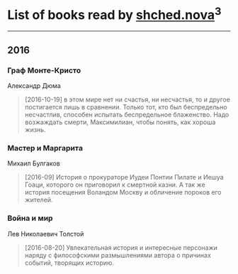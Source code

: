 # List of books read by [shched.nova](http://vk.com/id57248262)<sup>3</sup>
---

## 2016

### Граф Монте-Кристо
Александр Дюма
> [2016-10-19] в этом мире нет ни счастья, ни несчастья, то и другое постигается лишь в сравнении. Только тот, кто был беспредельно несчастлив, способен испытать беспредельное блаженство. Надо возжаждать смерти, Максимилиан, чтобы понять, как хороша жизнь.


### Мастер и Маргарита
Михаил Булгаков
> [2016-09] История о прокураторе Иудеи Понтии Пилате и Иешуа Гоаци, которого он приговорил к смертной казни. А так же история посещения Воландом Москву и обличение пороков его жителей.


### Война и мир
Лев Николаевич Толстой
> [2016-08-20] Увлекательная история и интересные персонажи наряду с философскими размышлениями автора о причинах событий, творящих историю.



